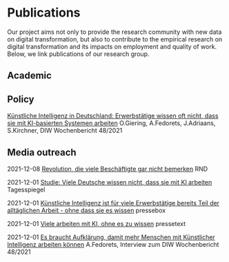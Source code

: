 # Publications

Our project aims not only to provide the research community with new data on digital transformation, but also to contribute to the empirical research on digital transformation and its impacts on employment and quality of work. Below, we link publications of our research group.

## Academic

## Policy
[Künstliche Intelligenz in Deutschland: Erwerbstätige wissen oft nicht, dass sie mit KI-basierten Systemen arbeiten](https://www.diw.de/de/diw_01.c.830723.de/publikationen/wochenberichte/2021_48_1/kuenstliche_intelligenz_in_deutschland__erwerbstaetige_wissen_oft_nicht__dass_sie_mit_ki-basierten_systemen_arbeiten.html?pic=overview-figure1#overview-figure1) O.Giering, A.Fedorets, J.Adriaans, S.Kirchner, DIW Wochenbericht 48/2021

## Media outreach

2021-12-08 [Revolution, die viele Beschäftigte gar nicht bemerken](https://www.rnd.de/wirtschaft/ki-im-joballtag-eine-revolution-die-viele-beschaeftigte-gar-nicht-bemerken-UPFONUDVLRDN3HZVN62PRM6H4Q.html) RND

2021-12-01 [Studie: Viele Deutsche wissen nicht, dass sie mit KI arbeiten](https://background.tagesspiegel.de/digitalisierung/studie-viele-deutsche-wissen-nicht-dass-sie-mit-ki-arbeiten) Tagesspiegel

2021-12-01 [Künstliche Intelligenz ist für viele Erwerbstätige bereits Teil der alltäglichen Arbeit - ohne dass sie es wissen](https://www.pressebox.de/inaktiv/deutsches-institut-fuer-wirtschaftsforschung-ev-diw-berlin/Kuenstliche-Intelligenz-ist-fuer-viele-Erwerbstaetige-bereits-Teil-der-alltaeglichen-Arbeit-ohne-dass-sie-es-wissen/boxid/1087965) pressebox

2021-12-01 [Viele arbeiten mit KI, ohne es zu wissen](https://www.pressetext.com/news/211201030/) pressetext

2021-12-01 [Es braucht Aufklärung, damit mehr Menschen mit Künstlicher Intelligenz arbeiten können](https://t.co/ta9uaTFA8s?amp=1) A.Fedorets, Interview zum DIW Wochenbericht 48/2021
